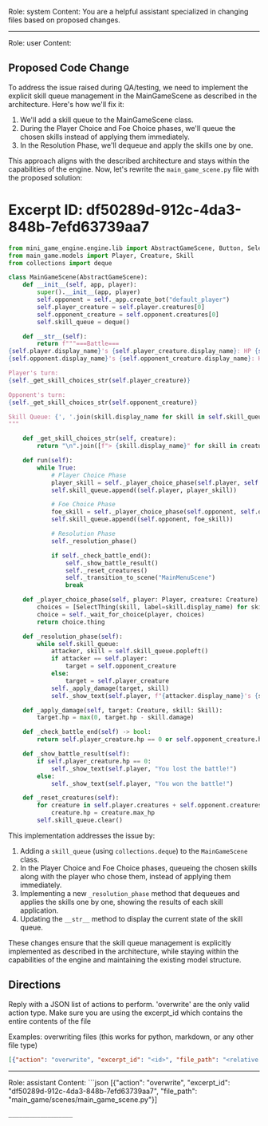 Role: system
Content: You are a helpful assistant specialized in changing files based on proposed changes.
__________________
Role: user
Content: 
## Proposed Code Change
To address the issue raised during QA/testing, we need to implement the explicit skill queue management in the MainGameScene as described in the architecture. Here's how we'll fix it:

1. We'll add a skill queue to the MainGameScene class.
2. During the Player Choice and Foe Choice phases, we'll queue the chosen skills instead of applying them immediately.
3. In the Resolution Phase, we'll dequeue and apply the skills one by one.

This approach aligns with the described architecture and stays within the capabilities of the engine. Now, let's rewrite the `main_game_scene.py` file with the proposed solution:

# Excerpt ID: df50289d-912c-4da3-848b-7efd63739aa7
```python main_game/scenes/main_game_scene.py
from mini_game_engine.engine.lib import AbstractGameScene, Button, SelectThing
from main_game.models import Player, Creature, Skill
from collections import deque

class MainGameScene(AbstractGameScene):
    def __init__(self, app, player):
        super().__init__(app, player)
        self.opponent = self._app.create_bot("default_player")
        self.player_creature = self.player.creatures[0]
        self.opponent_creature = self.opponent.creatures[0]
        self.skill_queue = deque()

    def __str__(self):
        return f"""===Battle===
{self.player.display_name}'s {self.player_creature.display_name}: HP {self.player_creature.hp}/{self.player_creature.max_hp}
{self.opponent.display_name}'s {self.opponent_creature.display_name}: HP {self.opponent_creature.hp}/{self.opponent_creature.max_hp}

Player's turn:
{self._get_skill_choices_str(self.player_creature)}

Opponent's turn:
{self._get_skill_choices_str(self.opponent_creature)}

Skill Queue: {', '.join(skill.display_name for skill in self.skill_queue)}
"""

    def _get_skill_choices_str(self, creature):
        return "\n".join([f"> {skill.display_name}" for skill in creature.skills])

    def run(self):
        while True:
            # Player Choice Phase
            player_skill = self._player_choice_phase(self.player, self.player_creature)
            self.skill_queue.append((self.player, player_skill))

            # Foe Choice Phase
            foe_skill = self._player_choice_phase(self.opponent, self.opponent_creature)
            self.skill_queue.append((self.opponent, foe_skill))

            # Resolution Phase
            self._resolution_phase()

            if self._check_battle_end():
                self._show_battle_result()
                self._reset_creatures()
                self._transition_to_scene("MainMenuScene")
                break

    def _player_choice_phase(self, player: Player, creature: Creature) -> Skill:
        choices = [SelectThing(skill, label=skill.display_name) for skill in creature.skills]
        choice = self._wait_for_choice(player, choices)
        return choice.thing

    def _resolution_phase(self):
        while self.skill_queue:
            attacker, skill = self.skill_queue.popleft()
            if attacker == self.player:
                target = self.opponent_creature
            else:
                target = self.player_creature
            self._apply_damage(target, skill)
            self._show_text(self.player, f"{attacker.display_name}'s {skill.display_name} dealt {skill.damage} damage to {target.display_name}!")

    def _apply_damage(self, target: Creature, skill: Skill):
        target.hp = max(0, target.hp - skill.damage)

    def _check_battle_end(self) -> bool:
        return self.player_creature.hp == 0 or self.opponent_creature.hp == 0

    def _show_battle_result(self):
        if self.player_creature.hp == 0:
            self._show_text(self.player, "You lost the battle!")
        else:
            self._show_text(self.player, "You won the battle!")

    def _reset_creatures(self):
        for creature in self.player.creatures + self.opponent.creatures:
            creature.hp = creature.max_hp
        self.skill_queue.clear()
```

This implementation addresses the issue by:

1. Adding a `skill_queue` (using `collections.deque`) to the `MainGameScene` class.
2. In the Player Choice and Foe Choice phases, queueing the chosen skills along with the player who chose them, instead of applying them immediately.
3. Implementing a new `_resolution_phase` method that dequeues and applies the skills one by one, showing the results of each skill application.
4. Updating the `__str__` method to display the current state of the skill queue.

These changes ensure that the skill queue management is explicitly implemented as described in the architecture, while staying within the capabilities of the engine and maintaining the existing model structure.

## Directions
Reply with a JSON list of actions to perform. 'overwrite' are the only valid action type. 
Make sure you are using the excerpt_id which contains the entire contents of the file

Examples:
overwriting files (this works for python, markdown, or any other file type)
```json output_example1
[{"action": "overwrite", "excerpt_id": "<id>", "file_path": "<relative file path>"}]
```

__________________
Role: assistant
Content: ```json
[{"action": "overwrite", "excerpt_id": "df50289d-912c-4da3-848b-7efd63739aa7", "file_path": "main_game/scenes/main_game_scene.py"}]
```
__________________
